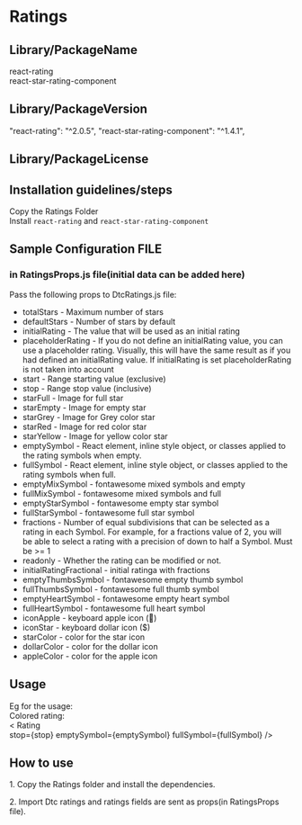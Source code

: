 # Ratings

## Library/PackageName
react-rating   <br/>
react-star-rating-component

## Library/PackageVersion
"react-rating": "^2.0.5",
"react-star-rating-component": "^1.4.1",

## Library/PackageLicense

## Installation guidelines/steps

Copy the Ratings Folder  <br/>
Install `react-rating` and `react-star-rating-component`

## Sample Configuration  FILE
### in RatingsProps.js file(initial data can be added here)
Pass the following props to DtcRatings.js file:<br/>

- totalStars - Maximum number of stars
- defaultStars - Number of stars by default
- initialRating - The value that will be used as an initial rating
- placeholderRating - 	If you do not define an initialRating value, you can use a placeholder rating. Visually, this will have the same result as if you had defined an initialRating value. If initialRating is set placeholderRating is not taken into account<br/>
- start - Range starting value (exclusive)
- stop - Range stop value (inclusive)
- starFull - Image for full star
- starEmpty - Image for empty star
- starGrey - Image for Grey color star
- starRed - Image for red color star
- starYellow - Image for yellow color star
- emptySymbol - React element, inline style object, or classes applied to the rating symbols when empty.
- fullSymbol - React element, inline style object, or classes applied to the rating symbols when full.
- emptyMixSymbol - fontawesome mixed symbols and empty 
- fullMixSymbol - fontawesome mixed symbols and full
- emptyStarSymbol - fontawesome empty star symbol
- fullStarSymbol - fontawesome full star symbol
- fractions - Number of equal subdivisions that can be selected as a rating in each Symbol. For example, for a fractions value of 2, you will be able to select a rating with a precision of down to half a Symbol. Must be >= 1 
- readonly - Whether the rating can be modified or not.
- initialRatingFractional - initial ratinga with fractions
- emptyThumbsSymbol - fontawesome empty thumb symbol
- fullThumbsSymbol - fontawesome full thumb symbol
- emptyHeartSymbol - fontawesome empty heart symbol
- fullHeartSymbol - fontawesome full heart symbol
- iconApple - keyboard apple icon ()
- iconStar - keyboard dollar icon ($)
- starColor - color for the star icon
- dollarColor - color for the dollar icon
- appleColor - color for the apple icon

## Usage
Eg for the usage:<br/>
Colored rating:<br/>
< Rating  
    stop={stop}
    emptySymbol={emptySymbol}
    fullSymbol={fullSymbol}
/> <br/>

## How to use
​1. Copy the Ratings folder and install the dependencies.​

​2. Import Dtc ratings and ratings fields are sent as props(in RatingsProps file).